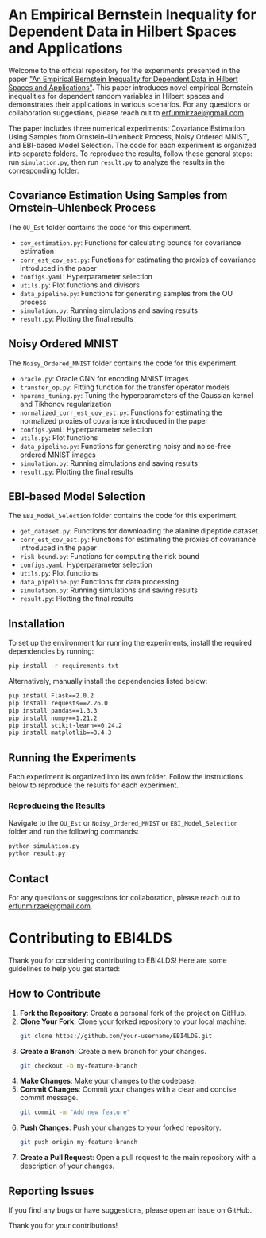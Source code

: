 # An Empirical Bernstein Inequality for Dependent Data in Hilbert Spaces and Applications

Welcome to the official repository for the experiments presented in the paper ["An Empirical Bernstein Inequality for Dependent Data in Hilbert Spaces and Applications"](). This paper introduces novel empirical Bernstein inequalities for dependent random variables in Hilbert spaces and demonstrates their applications in various scenarios. For any questions or collaboration suggestions, please reach out to [erfunmirzaei@gmail.com](mailto:erfunmirzaei@gmail.com).

The paper includes three numerical experiments: Covariance Estimation Using Samples from Ornstein–Uhlenbeck Process, Noisy Ordered MNIST, and EBI-based Model Selection. The code for each experiment is organized into separate folders. To reproduce the results, follow these general steps: run `simulation.py`, then run `result.py` to analyze the results in the corresponding folder.

## Covariance Estimation Using Samples from Ornstein–Uhlenbeck Process

The `OU_Est` folder contains the code for this experiment.

- `cov_estimation.py`: Functions for calculating bounds for covariance estimation
- `corr_est_cov_est.py`: Functions for estimating the proxies of covariance introduced in the paper
- `configs.yaml`: Hyperparameter selection
- `utils.py`: Plot functions and divisors
- `data_pipeline.py`: Functions for generating samples from the OU process
- `simulation.py`: Running simulations and saving results
- `result.py`: Plotting the final results

## Noisy Ordered MNIST

The `Noisy_Ordered_MNIST` folder contains the code for this experiment.

- `oracle.py`: Oracle CNN for encoding MNIST images
- `transfer_op.py`: Fitting function for the transfer operator models
- `hparams_tuning.py`: Tuning the hyperparameters of the Gaussian kernel and Tikhonov regularization
- `normalized_corr_est_cov_est.py`: Functions for estimating the normalized proxies of covariance introduced in the paper
- `configs.yaml`: Hyperparameter selection
- `utils.py`: Plot functions
- `data_pipeline.py`: Functions for generating noisy and noise-free ordered MNIST images
- `simulation.py`: Running simulations and saving results
- `result.py`: Plotting the final results

## EBI-based Model Selection

The `EBI_Model_Selection` folder contains the code for this experiment.

- `get_dataset.py`: Functions for downloading the alanine dipeptide dataset
- `corr_est_cov_est.py`: Functions for estimating the proxies of covariance introduced in the paper
- `risk_bound.py`: Functions for computing the risk bound
- `configs.yaml`: Hyperparameter selection
- `utils.py`: Plot functions
- `data_pipeline.py`: Functions for data processing
- `simulation.py`: Running simulations and saving results
- `result.py`: Plotting the final results

## Installation

To set up the environment for running the experiments, install the required dependencies by running:

```sh
pip install -r requirements.txt
```

Alternatively, manually install the dependencies listed below:

```sh
pip install Flask==2.0.2
pip install requests==2.26.0
pip install pandas==1.3.3
pip install numpy==1.21.2
pip install scikit-learn==0.24.2
pip install matplotlib==3.4.3
```

## Running the Experiments

Each experiment is organized into its own folder. Follow the instructions below to reproduce the results for each experiment.

### Reproducing the Results

Navigate to the `OU_Est` or  `Noisy_Ordered_MNIST` or `EBI_Model_Selection` folder and run the following commands:

```sh
python simulation.py
python result.py
```

## Contact

For any questions or suggestions for collaboration, please reach out to [erfunmirzaei@gmail.com](mailto:erfunmirzaei@gmail.com).

# Contributing to EBI4LDS

Thank you for considering contributing to EBI4LDS! Here are some guidelines to help you get started:

## How to Contribute

1. **Fork the Repository**: Create a personal fork of the project on GitHub.
2. **Clone Your Fork**: Clone your forked repository to your local machine.
    ```sh
    git clone https://github.com/your-username/EBI4LDS.git
    ```
3. **Create a Branch**: Create a new branch for your changes.
    ```sh
    git checkout -b my-feature-branch
    ```
4. **Make Changes**: Make your changes to the codebase.
5. **Commit Changes**: Commit your changes with a clear and concise commit message.
    ```sh
    git commit -m "Add new feature"
    ```
6. **Push Changes**: Push your changes to your forked repository.
    ```sh
    git push origin my-feature-branch
    ```
7. **Create a Pull Request**: Open a pull request to the main repository with a description of your changes.

## Reporting Issues

If you find any bugs or have suggestions, please open an issue on GitHub.

Thank you for your contributions!
